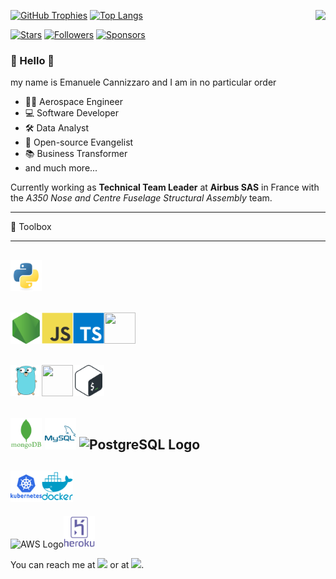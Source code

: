 [![GitHub Trophies](https://github-profile-trophy.vercel.app/?username=EmanueleCannizzaro)](https://github.com/ryo-ma/github-profile-trophy)
<img align="right" src="https://github-readme-stats.vercel.app/api?username=EmanueleCannizzaro&show_icons=true&theme=dracula" />
[![Top Langs](https://github-readme-stats.vercel.app/api/top-langs/?username=EmanueleCannizzaro&layout=compact)](https://github.com/anuraghazra/github-readme-stats)

[![Stars](https://img.shields.io/github/stars/EmanueleCannizzaro?style=flat&color=black&logo=github&logoColor=white&label=stargazers)](https://github.com/EmanueleCannizzaro)
[![Followers](https://img.shields.io/github/followers/EmanueleCannizzaro?style=flat&color=purple&label=followers&logo=github)](https://github.com/EmanueleCannizzaro?tab=followers)
[![Sponsors](https://img.shields.io/github/sponsors/EmanueleCannizzaro?style=flat&color=blueviolet&logo=github&logoColor=white&label=sponsors)](https://github.com/sponsors/EmanueleCannizzaro)


### :wave: Hello 👋

my name is Emanuele Cannizzaro and I am in no particular order

- 👨‍💻 Aerospace Engineer
- 💻 Software Developer
- 🛠 Data Analyst
- 🌱 Open-source Evangelist
- 📚 Business Transformer
- and much more...


Currently working as **Technical Team Leader** at **Airbus SAS** in France with the *A350 Nose and Centre Fuselage Structural Assembly* team.

---

🧰 Toolbox

---
<img src="https://raw.githubusercontent.com/devicons/devicon/master/icons/python/python-original.svg" alt="Python Logo" width="50" height="50"/><br />
---

<img src="https://raw.githubusercontent.com/devicons/devicon/master/icons/nodejs/nodejs-original.svg" alt="Node.js Logo" width="50" height="50"/><img src="https://raw.githubusercontent.com/devicons/devicon/master/icons/javascript/javascript-original.svg" alt="JavaScript Logo" width="50" height="50"/><img src="https://raw.githubusercontent.com/devicons/devicon/master/icons/typescript/typescript-original.svg" alt="TypeScript Logo" width="50" height="50"/><img src="https://cdn.jsdelivr.net/gh/devicons/devicon/icons/react/react-original-wordmark.svg" width="50" height="50"/><br />
---

<img src="https://raw.githubusercontent.com/devicons/devicon/master/icons/go/go-original.svg" alt="GO Golang Logo" width="50" height="50"/><img src="https://cdn.jsdelivr.net/gh/devicons/devicon/icons/rust/rust-plain.svg" width="50" height="50" /><img src="https://github.com/devicons/devicon/raw/master/icons/bash/bash-original.svg" alt="Bash Logo" width="50" height="50"/><br />
---

<img src="https://raw.githubusercontent.com/devicons/devicon/master/icons/mongodb/mongodb-plain-wordmark.svg" alt="MongoDB Logo" 
width="50" height="50"/> <img src="https://raw.githubusercontent.com/devicons/devicon/master/icons/mysql/mysql-plain-wordmark.svg" alt="MySQL Logo" width="50" height="50"/> <img src="https://cdn.worldvectorlogo.com/logos/postgresql.svg" alt="PostgreSQL Logo" width="50" height="50"/><br />
---

<img src="https://raw.githubusercontent.com/devicons/devicon/master/icons/kubernetes/kubernetes-plain-wordmark.svg" alt="Kubernetes K8s Logo" width="50" height="50"/><img src="https://raw.githubusercontent.com/devicons/devicon/master/icons/docker/docker-plain-wordmark.svg" alt="Laravel Logo" width="50" height="50"/><br />
---

<img src="https://cdn.worldvectorlogo.com/logos/aws-2.svg" alt="AWS Logo" width="50" height="50"/><img src="https://github.com/devicons/devicon/raw/master/icons/heroku/heroku-original-wordmark.svg" alt="Heroku Logo" width="50" height="50"/>

You can reach me at 
[![](https://img.shields.io/badge/-Twitter-informational?style=for-the-badge&logo=twitter&logoColor=white&color=00aced)](https://twitter.com/emanuelecannizzaro) or at 
[![](https://img.shields.io/badge/-Linkedin-informational?style=for-the-badge&logo=linkedin&logoColor=white&color=2867B2)](https://linkedin.com/in/emanuelecannizzaro).


<!--
- 📸 Spare time photographer
- 🪐 Motobike passionate

- 🔭 I’m currently working on ...
- 🌱 I’m currently learning ...
- 👯 I’m looking to collaborate on ...
- 🤔 I’m looking for help with ...
- 💬 Ask me about ...
- 📫 How to reach me: ...
- 😄 Pronouns: ...
- ⚡ Fun fact: ...



**EmanueleCannizzaro/EmanueleCannizzaro** is a ✨ _special_ ✨ repository because its `README.md` (this file) appears on your GitHub profile.

Here are some ideas to get you started:
-->
